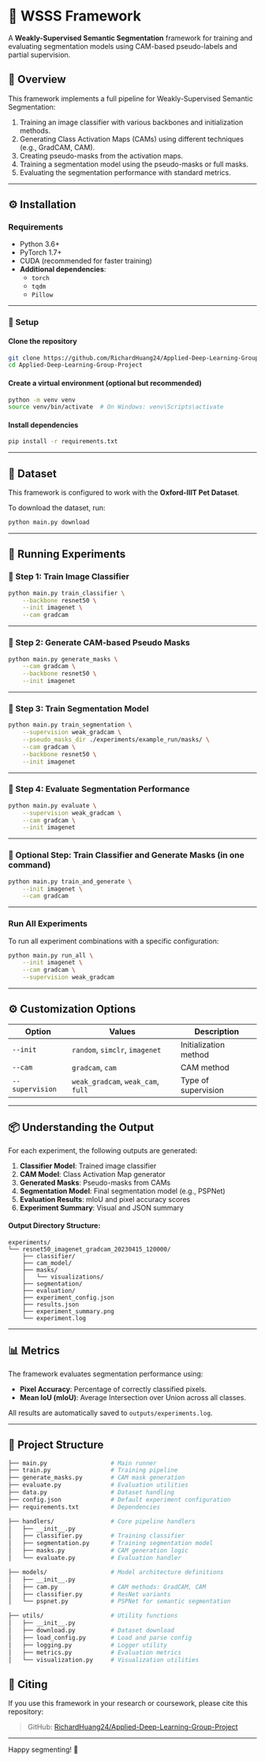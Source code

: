 # 🐾 WSSS Framework

A **Weakly-Supervised Semantic Segmentation** framework for training and evaluating segmentation models using CAM-based pseudo-labels and partial supervision.

## 📌 Overview

This framework implements a full pipeline for Weakly-Supervised Semantic Segmentation:

1. Training an image classifier with various backbones and initialization methods.
2. Generating Class Activation Maps (CAMs) using different techniques (e.g., GradCAM, CAM).
3. Creating pseudo-masks from the activation maps.
4. Training a segmentation model using the pseudo-masks or full masks.
5. Evaluating the segmentation performance with standard metrics.

---

## ⚙️ Installation

### Requirements

- Python 3.6+
- PyTorch 1.7+
- CUDA (recommended for faster training)
- **Additional dependencies**:  
  - `torch`  
  - `tqdm`  
  - `Pillow`

---

### 🔧 Setup

#### Clone the repository

```bash
git clone https://github.com/RichardHuang24/Applied-Deep-Learning-Group-Project.git
cd Applied-Deep-Learning-Group-Project
```

#### Create a virtual environment (optional but recommended)

```bash
python -m venv venv
source venv/bin/activate  # On Windows: venv\Scripts\activate
```

#### Install dependencies

```bash
pip install -r requirements.txt
```

---

## 📁 Dataset

This framework is configured to work with the **Oxford-IIIT Pet Dataset**.

To download the dataset, run:

```bash
python main.py download
```

---

## 🚀 Running Experiments

### 🔹 Step 1: Train Image Classifier

```bash
python main.py train_classifier \
    --backbone resnet50 \
    --init imagenet \
    --cam gradcam 
```

---

### 🔹 Step 2: Generate CAM-based Pseudo Masks

```bash
python main.py generate_masks \
    --cam gradcam \
    --backbone resnet50 \
    --init imagenet 
```

---

### 🔹 Step 3: Train Segmentation Model

```bash
python main.py train_segmentation \
    --supervision weak_gradcam \
    --pseudo_masks_dir ./experiments/example_run/masks/ \
    --cam gradcam \
    --backbone resnet50 \
    --init imagenet 
```

---

### 🔹 Step 4: Evaluate Segmentation Performance

```bash
python main.py evaluate \
    --supervision weak_gradcam \
    --cam gradcam \
    --init imagenet 
```

---

### 🔹 Optional Step: Train Classifier and Generate Masks (in one command)

```bash
python main.py train_and_generate \
    --init imagenet \
    --cam gradcam 
```

---

### Run All Experiments

To run all experiment combinations with a specific configuration:

```bash
python main.py run_all \
    --init imagenet \
    --cam gradcam \
    --supervision weak_gradcam
```

---

## ⚙️ Customization Options

| Option        | Values                          | Description                                |
|---------------|----------------------------------|--------------------------------------------|
| `--init`      | `random`, `simclr`, `imagenet`   | Initialization method                      |
| `--cam`       | `gradcam`, `cam`                 | CAM method                                 |
| `--supervision` | `weak_gradcam`, `weak_cam`, `full` | Type of supervision                       |

---

## 📦 Understanding the Output

For each experiment, the following outputs are generated:

1. **Classifier Model**: Trained image classifier
2. **CAM Model**: Class Activation Map generator
3. **Generated Masks**: Pseudo-masks from CAMs
4. **Segmentation Model**: Final segmentation model (e.g., PSPNet)
5. **Evaluation Results**: mIoU and pixel accuracy scores
6. **Experiment Summary**: Visual and JSON summary

#### Output Directory Structure:

```
experiments/
└── resnet50_imagenet_gradcam_20230415_120000/
    ├── classifier/
    ├── cam_model/
    ├── masks/
    │   └── visualizations/
    ├── segmentation/
    ├── evaluation/
    ├── experiment_config.json
    ├── results.json
    ├── experiment_summary.png
    └── experiment.log
```

---

## 📊 Metrics

The framework evaluates segmentation performance using:

- **Pixel Accuracy**: Percentage of correctly classified pixels.
- **Mean IoU (mIoU)**: Average Intersection over Union across all classes.

All results are automatically saved to `outputs/experiments.log`.

---

## 📂 Project Structure

```bash
├── main.py                  # Main runner
├── train.py                 # Training pipeline
├── generate_masks.py        # CAM mask generation
├── evaluate.py              # Evaluation utilities
├── data.py                  # Dataset handling
├── config.json              # Default experiment configuration
├── requirements.txt         # Dependencies

├── handlers/                # Core pipeline handlers
│   ├── __init__.py
│   ├── classifier.py        # Training classifier
│   ├── segmentation.py      # Training segmentation model
│   ├── masks.py             # CAM generation logic
│   └── evaluate.py          # Evaluation handler

├── models/                  # Model architecture definitions
│   ├── __init__.py
│   ├── cam.py               # CAM methods: GradCAM, CAM
│   ├── classifier.py        # ResNet variants
│   └── pspnet.py            # PSPNet for semantic segmentation

├── utils/                   # Utility functions
│   ├── __init__.py
│   ├── download.py          # Dataset download
│   ├── load_config.py       # Load and parse config
│   ├── logging.py           # Logger utility
│   ├── metrics.py           # Evaluation metrics
│   └── visualization.py     # Visualization utilities

```

## 📜 Citing

If you use this framework in your research or coursework, please cite this repository:

> GitHub: [RichardHuang24/Applied-Deep-Learning-Group-Project](https://github.com/RichardHuang24/Applied-Deep-Learning-Group-Project)

---

Happy segmenting! 🎯
